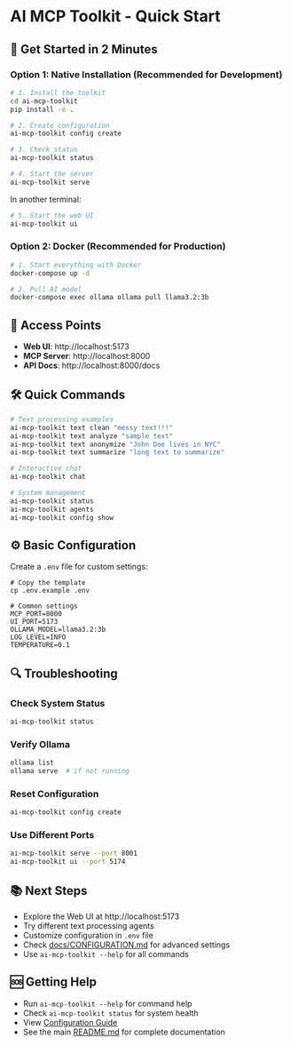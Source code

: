 # AI MCP Toolkit - Quick Start

## 🚀 Get Started in 2 Minutes

### Option 1: Native Installation (Recommended for Development)

```bash
# 1. Install the toolkit
cd ai-mcp-toolkit
pip install -e .

# 2. Create configuration
ai-mcp-toolkit config create

# 3. Check status
ai-mcp-toolkit status

# 4. Start the server
ai-mcp-toolkit serve
```

In another terminal:
```bash
# 5. Start the web UI
ai-mcp-toolkit ui
```

### Option 2: Docker (Recommended for Production)

```bash
# 1. Start everything with Docker
docker-compose up -d

# 2. Pull AI model
docker-compose exec ollama ollama pull llama3.2:3b
```

## 📱 Access Points

- **Web UI**: http://localhost:5173
- **MCP Server**: http://localhost:8000  
- **API Docs**: http://localhost:8000/docs

## 🛠️ Quick Commands

```bash
# Text processing examples
ai-mcp-toolkit text clean "messy text!!!"
ai-mcp-toolkit text analyze "sample text"
ai-mcp-toolkit text anonymize "John Doe lives in NYC"
ai-mcp-toolkit text summarize "long text to summarize"

# Interactive chat
ai-mcp-toolkit chat

# System management
ai-mcp-toolkit status
ai-mcp-toolkit agents
ai-mcp-toolkit config show
```

## ⚙️ Basic Configuration

Create a `.env` file for custom settings:

```env
# Copy the template
cp .env.example .env

# Common settings
MCP_PORT=8000
UI_PORT=5173
OLLAMA_MODEL=llama3.2:3b
LOG_LEVEL=INFO
TEMPERATURE=0.1
```

## 🔍 Troubleshooting

### Check System Status
```bash
ai-mcp-toolkit status
```

### Verify Ollama
```bash
ollama list
ollama serve  # if not running
```

### Reset Configuration
```bash
ai-mcp-toolkit config create
```

### Use Different Ports
```bash
ai-mcp-toolkit serve --port 8001
ai-mcp-toolkit ui --port 5174
```

## 📚 Next Steps

- Explore the Web UI at http://localhost:5173
- Try different text processing agents
- Customize configuration in `.env` file
- Check [docs/CONFIGURATION.md](docs/CONFIGURATION.md) for advanced settings
- Use `ai-mcp-toolkit --help` for all commands

## 🆘 Getting Help

- Run `ai-mcp-toolkit --help` for command help
- Check `ai-mcp-toolkit status` for system health
- View [Configuration Guide](docs/CONFIGURATION.md)
- See the main [README.md](README.md) for complete documentation
